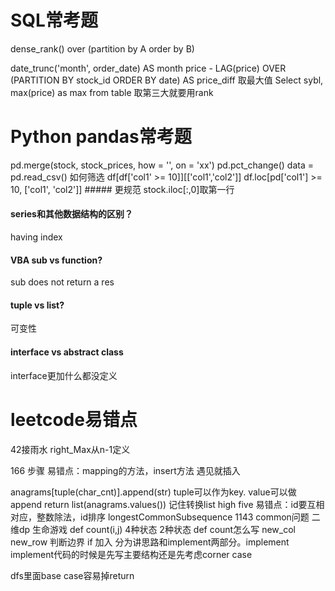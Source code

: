 # SQL常考题 
dense_rank() over (partition by A order by B)

date_trunc('month', order_date) AS month
price - LAG(price) OVER (PARTITION BY stock_id ORDER BY date) AS price_diff
取最大值 Select sybl, max(price) as max from table
取第三大就要用rank

# Python pandas常考题
pd.merge(stock, stock_prices, how = '', on = 'xx')
pd.pct_change()
data = pd.read_csv()
如何筛选
df[df['col1' >= 10]][['col1','col2']]
df.loc[pd['col1'] >= 10, ['col1', 'col2']]  ##### 更规范
stock.iloc[:,0]取第一行

#### series和其他数据结构的区别？
having index

#### VBA sub vs function?
sub does not return a res

#### tuple vs list?
可变性

#### interface vs abstract class
interface更加什么都没定义

# leetcode易错点
42接雨水 right_Max从n-1定义

166 步骤 易错点：mapping的方法，insert方法 遇见就插入

anagrams[tuple(char_cnt)].append(str)   tuple可以作为key. value可以做append
return list(anagrams.values()) 记住转换list
high five 易错点：id要互相对应，整数除法，id排序
longestCommonSubsequence 1143 common问题 二维dp
生命游戏 def count(i,j) 4种状态 2种状态 def count怎么写 new_col new_row 判断边界 if 加入
分为讲思路和implement两部分。implement
implement代码的时候是先写主要结构还是先考虑corner case

dfs里面base case容易掉return
